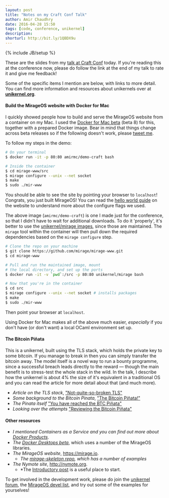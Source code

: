 ```yaml
---
layout: post
title: "Notes on my Craft Conf Talk"
author: Amir Chaudhry
date: 2016-04-28 15:50
tags: [code, conference, unikernel]
description:
shorturl: http://bit.ly/1QBDX9u
---
```

{% include JB/setup %}

<script async class="speakerdeck-embed" data-id="55e7a8cdf3f94ccb8cfd74696ebce78d" data-ratio="1.77777777777778" src="//speakerdeck.com/assets/embed.js"></script>

These are the slides from my [talk at Craft Conf][talk] today. If you're
reading this at the conference now, please do follow the link at the end of my
talk to rate it and give me feedback!

Some of the specific items I mention are below, with links to more detail.
You can find more information and resources about unikernels over at
**[unikernel.org][]**.

[talk]: http://beta.craft-conf.com/speaker/AmirChaudhry
[unikernel.org]: http://unikernel.org

#### Build the MirageOS website with Docker for Mac

I quickly showed people how to build and serve the MirageOS website from a
container on my Mac.  I used the [Docker for Mac beta][d4mac] (beta 8) for
this, together with a prepared Docker image. Bear in mind that things change
across beta releases so if the following doesn't work, please
[tweet me][twitter].

To follow my steps in the demo:

```bash
# On your terminal
$ docker run -it -p 80:80 amirmc/demo-craft bash

# Inside the container
$ cd mirage-www/src
$ mirage configure --unix --net socket
$ make
$ sudo ./mir-www
```

You should be able to see the site by pointing your browser to `localhost`!
Congrats, you just built MirageOS! You can read the [hello world guide][guide] on the website to understand more about the configure flags we used.

The above image (`amirmc/demo-craft`) is one I made just for the conference,
so that I didn't have to wait for additional downloads. To do it 'properly',
it's better to use the [unikernel/mirage images][mirage-images], since those
are maintained.  The `mirage` tool within the container will then pull down
the required dependencies based on the `mirage configure` step. 

```bash
# Clone the repo on your machine
$ git clone https://github.com/mirage/mirage-www.git
$ cd mirage-www

# Pull and run the maintained image, mount
# the local directory, and set up the ports
$ docker run -it -v `pwd`:/src -p 80:80 unikernel/mirage bash

# Now that you're in the container
$ cd src
$ mirage configure --unix --net socket # installs packages
$ make
$ sudo ./mir-www
```

Then point your browser at `localhost`.

Using Docker for Mac makes all of the above much easier, *especially* if you
don't have (or don't want) a local OCaml environment set up.

[d4mac]: https://blog.docker.com/2016/03/docker-for-mac-windows-beta/
[twitter]: https://twitter.com/amirmc
[guide]: https://mirage.io/wiki/hello-world
[mirage-images]: https://hub.docker.com/r/unikernel/mirage/

#### The Bitcoin Piñata

This is a unikernel, built using the TLS stack, which holds the private key to
some bitcoin.  If you manage to break in then you can simply transfer the
bitcoin away.  The model itself is a novel way to run a bounty programme,
since a successful breach leads directly to the reward — though the main
benefit is to stress-test the whole stack in the wild.  In the talk, I
describe how the unikernel is about 4% the size of it's equivalent in a
traditional OS and you can read the article for more detail about that
(and much more).

- *Article on the TLS stack*, ["Not-quite-so-broken TLS"][nqsb-tls]
- *Some background to the Bitcoin Pinata*, ["The Bitcoin Piñata!"][pinata]
- *The Pinata itself* ["You have reached the BTC Piñata"][btc-pinata]
- *Looking over the attempts* ["Reviewing the Bitcoin Piñata"][btc-review]

[nqsb-tls]: https://usenix15.nqsb.io
[pinata]: http://amirchaudhry.com/bitcoin-pinata/
[btc-pinata]: http://ownme.ipredator.se
[btc-review]: https://mirage.io/blog/bitcoin-pinata-results
[nqsb-usenix]: https://nqsb.io/nqsbtls-usenix-security15.pdf


#### Other resources

- *I mentioned Containers as a Service and you can find out more about [Docker Products][overview]*.
- *The [Docker Desktops beta][d4mac]*, which uses a number of the MirageOS libraries.
- *The MirageOS website*, <https://mirage.io>.
  - *The [mirage-skeleton repo][mir-skeleton], which has a number of examples*
- *The Nymote site*, <http://nymote.org>.
  - *The [Introductory post][nymote] is a useful place to start.

To get involved in the development work, please do join the [unikernel forum][forum], the 
[MirageOS devel list][mir-list], and try out some of the examples for
yourselves!

[overview]: https://www.docker.com/products/overview
[mir-skeleton]: https://github.com/mirage/mirage-skeleton
[nymote]: http://nymote.org/blog/2013/introducing-nymote/
[forum]: https://devel.unikernel.org
[mir-list]: http://lists.xenproject.org/cgi-bin/mailman/listinfo/mirageos-devel
